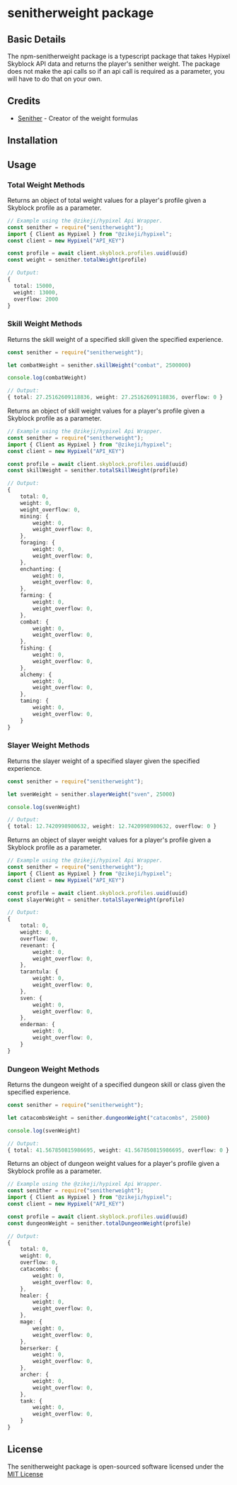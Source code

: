 # senitherweight package
## Basic Details
The npm-senitherweight package is a typescript package that takes Hypixel Skyblock API data and returns the player's senither weight. The package does not make the api calls so if an api call is required as a parameter, you will have to do that on your own.

## Credits
- [Senither](https://github.com/Senither) - Creator of the weight formulas

## Installation 

## Usage
### Total Weight Methods
Returns an object of total weight values for a player's profile given a Skyblock profile as a parameter.
```typescript
// Example using the @zikeji/hypixel Api Wrapper.
const senither = require("senitherweight");
import { Client as Hypixel } from "@zikeji/hypixel";
const client = new Hypixel("API_KEY")

const profile = await client.skyblock.profiles.uuid(uuid)
const weight = senither.totalWeight(profile)

// Output: 
{
  total: 15000,
  weight: 13000,
  overflow: 2000
}
```
### Skill Weight Methods
Returns the skill weight of a specified skill given the specified experience.
```typescript
const senither = require("senitherweight");

let combatWeight = senither.skillWeight("combat", 2500000)

console.log(combatWeight)

// Output: 
{ total: 27.25162609118836, weight: 27.25162609118836, overflow: 0 }
```
Returns an object of skill weight values for a player's profile given a Skyblock profile as a parameter.
```typescript
// Example using the @zikeji/hypixel Api Wrapper.
const senither = require("senitherweight");
import { Client as Hypixel } from "@zikeji/hypixel";
const client = new Hypixel("API_KEY")

const profile = await client.skyblock.profiles.uuid(uuid)
const skillWeight = senither.totalSkillWeight(profile)

// Output: 
{
    total: 0,
    weight: 0,
    weight_overflow: 0,
    mining: {
        weight: 0,
        weight_overflow: 0,
    },
    foraging: {
        weight: 0,
        weight_overflow: 0,
    },
    enchanting: {
        weight: 0,
        weight_overflow: 0,
    },
    farming: {
        weight: 0,
        weight_overflow: 0,
    },
    combat: {
        weight: 0,
        weight_overflow: 0,
    },
    fishing: {
        weight: 0,
        weight_overflow: 0,
    },
    alchemy: {
        weight: 0,
        weight_overflow: 0,
    },
    taming: {
        weight: 0,
        weight_overflow: 0,
    }
}
```
### Slayer Weight Methods
Returns the slayer weight of a specified slayer given the specified experience.
```typescript
const senither = require("senitherweight");

let svenWeight = senither.slayerWeight("sven", 25000)

console.log(svenWeight)

// Output:
{ total: 12.7420998980632, weight: 12.7420998980632, overflow: 0 }
```
Returns an object of slayer weight values for a player's profile given a Skyblock profile as a parameter.
```typescript
// Example using the @zikeji/hypixel Api Wrapper.
const senither = require("senitherweight");
import { Client as Hypixel } from "@zikeji/hypixel";
const client = new Hypixel("API_KEY")

const profile = await client.skyblock.profiles.uuid(uuid)
const slayerWeight = senither.totalSlayerWeight(profile)

// Output: 
{
    total: 0,
    weight: 0,
    overflow: 0,
    revenant: {
        weight: 0,
        weight_overflow: 0,
    },
    tarantula: {
        weight: 0,
        weight_overflow: 0,
    },
    sven: {
        weight: 0,
        weight_overflow: 0,
    },
    enderman: {
        weight: 0,
        weight_overflow: 0,
    }
}
```
### Dungeon Weight Methods
Returns the dungeon weight of a specified dungeon skill or class given the specified experience.
```typescript
const senither = require("senitherweight");

let catacombsWeight = senither.dungeonWeight("catacombs", 25000)

console.log(svenWeight)

// Output:
{ total: 41.567850815986695, weight: 41.567850815986695, overflow: 0 }
```
Returns an object of dungeon weight values for a player's profile given a Skyblock profile as a parameter.
```typescript
// Example using the @zikeji/hypixel Api Wrapper.
const senither = require("senitherweight");
import { Client as Hypixel } from "@zikeji/hypixel";
const client = new Hypixel("API_KEY")

const profile = await client.skyblock.profiles.uuid(uuid)
const dungeonWeight = senither.totalDungeonWeight(profile)

// Output:
{
    total: 0,
    weight: 0,
    overflow: 0,
    catacombs: {
        weight: 0,
        weight_overflow: 0,
    },
    healer: {
        weight: 0,
        weight_overflow: 0,
    },
    mage: {
        weight: 0,
        weight_overflow: 0,
    },
    berserker: {
        weight: 0,
        weight_overflow: 0,
    },
    archer: {
        weight: 0,
        weight_overflow: 0,
    },
    tank: {
        weight: 0,
        weight_overflow: 0,
    }
}
```
## License
The senitherweight package is open-sourced software licensed under the [MIT License](https://opensource.org/licenses/MIT)
